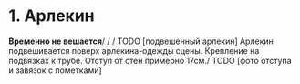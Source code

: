 # 1. Арлекин
**Временно не вешается**/
/
/
TODO [подвешенный арлекин]
Арлекин подвешивается поверх арлекина-одежды сцены. Крепление на подвязках к трубе. Отступ от стен примерно 17см./
TODO [фото отступа и завязок с пометками]